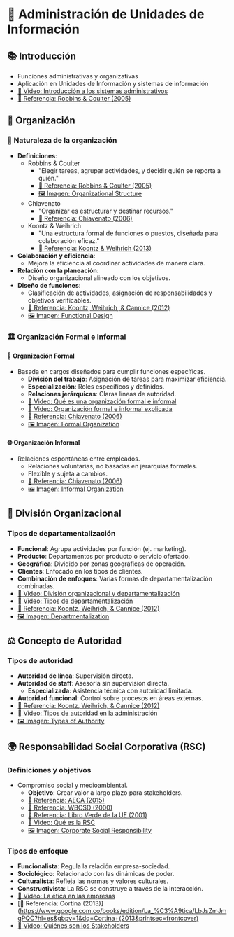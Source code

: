 # 🏢 Administración de Unidades de Información
## 📚 Introducción
- Funciones administrativas y organizativas
- Aplicación en Unidades de Información y sistemas de información
- [🎥 Video: Introducción a los sistemas administrativos](https://www.youtube.com/watch?v=sJk0phnqQsA)
- [📖 Referencia: Robbins & Coulter (2005)](https://books.google.com.co/books?id=oVHlFmFi_ToC&pg=PA232&hl=es#v=onepage&q&f=false)

## 🔧 Organización
### 🌱 Naturaleza de la organización
- **Definiciones**:
  - Robbins & Coulter
    - "Elegir tareas, agrupar actividades, y decidir quién se reporta a quién."
    - [📖 Referencia: Robbins & Coulter (2005)](https://books.google.com.co/books?id=oVHlFmFi_ToC&pg=PA234&hl=es#v=onepage&q&f=false)
    - [🖼 Imagen: Organizational Structure](https://concepto.de/wp-content/uploads/2019/08/estructura-organizacional-e1565733710457-800x400.jpg)
  - Chiavenato
    - "Organizar es estructurar y destinar recursos."
    - [📖 Referencia: Chiavenato (2006)](https://dspace.itsjapon.edu.ec/jspui/bitstream/123456789/3678/1/dokumen.pub_introduccion-a-la-teoria-general-de-la-administracion-decima-edicion-9781456269821-1456269828-9781456271824-1456271822%20%283%29.pdf#page=68)
  - Koontz & Weihrich
    - "Una estructura formal de funciones o puestos, diseñada para colaboración eficaz."
    - [📖 Referencia: Koontz & Weihrich (2013)](https://toaz.info/doc-view-3#page=140)
- **Colaboración y eficiencia**:
  - Mejora la eficiencia al coordinar actividades de manera clara.
- **Relación con la planeación**:
  - Diseño organizacional alineado con los objetivos.
- **Diseño de funciones**:
  - Clasificación de actividades, asignación de responsabilidades y objetivos verificables.
  - [📖 Referencia: Koontz, Weihrich, & Cannice (2012)](http://bit.ly/3BkBsgE)
  - [🖼 Imagen: Functional Design](https://fannyhernandezp.github.io/administracion-unidades-de-informacion/functional-design.png)

### 🏛 Organización Formal e Informal
#### 📜 Organización Formal
- Basada en cargos diseñados para cumplir funciones específicas.
  - **División del trabajo**: Asignación de tareas para maximizar eficiencia.
  - **Especialización**: Roles específicos y definidos.
  - **Relaciones jerárquicas**: Claras líneas de autoridad.
  - [🎥 Video: Qué es una organización formal e informal](https://www.youtube.com/watch?app=desktop&v=sCMqa_EsAeY&t=10s)
  - [🎥 Video: Organización formal e informal explicada](https://www.youtube.com/watch?app=desktop&v=sCMqa_EsAeY&t=4m05s)
  - [📖 Referencia: Chiavenato (2006)](https://bit.ly/3XYkmy3)
  - [🖼 Imagen: Formal Organization](https://bit.ly/3ZENHyO)

#### 🌐 Organización Informal
- Relaciones espontáneas entre empleados.
  - Relaciones voluntarias, no basadas en jerarquías formales.
  - Flexible y sujeta a cambios.
  - [📖 Referencia: Chiavenato (2006)](https://bit.ly/3BuLPhG)
  - [🖼 Imagen: Informal Organization](https://www.researchgate.net/profile/Andry-Alamsyah/publication/259287892/figure/fig3/AS:667781552947206@1536222937261/a-Formal-organizational-structure-b-Informal-organizational-structure-of.png)

## 🏬 División Organizacional
### Tipos de departamentalización
- **Funcional**: Agrupa actividades por función (ej. marketing).
- **Producto**: Departamentos por producto o servicio ofertado.
- **Geográfica**: Dividido por zonas geográficas de operación.
- **Clientes**: Enfocado en los tipos de clientes.
- **Combinación de enfoques**: Varias formas de departamentalización combinadas.
- [🎥 Video: División organizacional y departamentalización](https://youtu.be/XF4WNRQL0JY?si=eJIeQT0tK7mSnDnr&t=59)
- [🎥 Video: Tipos de departamentalización](https://youtu.be/BcwE6Bp1E6M?si=PuXUJowPabi2P0yI&t=89)
- [📖 Referencia: Koontz, Weihrich, & Cannice (2012)](https://www.google.com.co/books/edition/Administraci%C3%B3n/7BEmQgAACAAJ?hl=es&kptab=overview)
- [🖼 Imagen: Departmentalization](https://fannyhernandezp.github.io/administracion-unidades-de-informacion/tipos.png)
## ⚖ Concepto de Autoridad
### Tipos de autoridad
- **Autoridad de línea**: Supervisión directa.
- **Autoridad de staff**: Asesoría sin supervisión directa.
  - **Especializada**: Asistencia técnica con autoridad limitada.
- **Autoridad funcional**: Control sobre procesos en áreas externas.
- [📖 Referencia: Koontz, Weihrich, & Cannice (2012)](https://www.google.com.co/books/edition/Administraci%C3%B3n/7BEmQgAACAAJ?hl=es&kptab=overview)
- [🎥 Video: Tipos de autoridad en la administración](https://youtu.be/BcwE6Bp1E6M?si=_gPx8VflJDIFjB4n&t=506)
- [🖼 Imagen: Types of Authority](https://www.liderdelemprendimiento.com/wp-content/uploads/2022/09/Tipos-de-autoridad.png)

## 🌍 Responsabilidad Social Corporativa (RSC)
### Definiciones y objetivos
- Compromiso social y medioambiental.
  - **Objetivo**: Crear valor a largo plazo para stakeholders.
  - [📖 Referencia: AECA (2015)](https://aeca.es/?s=responsabilidad+social)
  - [📖 Referencia: WBCSD (2000)](https://www.wbcsd.org/)
  - [📖 Referencia: Libro Verde de la UE (2001)](https://eur-lex.europa.eu/legal-content/ES/TXT/?uri=celex%3A52001DC0366)
  - [🎥 Video: Qué es la RSC](https://www.youtube.com/watch?v=c_CCxNkRmmE)
  - [🖼 Imagen: Corporate Social Responsibility](https://letsrebold.com/wp-content/uploads/2023/01/RSC.jpg)

### Tipos de enfoque
- **Funcionalista**: Regula la relación empresa-sociedad.
- **Sociológico**: Relacionado con las dinámicas de poder.
- **Culturalista**: Refleja las normas y valores culturales.
- **Constructivista**: La RSC se construye a través de la interacción.
- [🎥 Video: La ética en las empresas](https://www.youtube.com/watch?v=a1NLc23SNnc)
- [📖 Referencia: Cortina (2013)](https://www.google.com.co/books/edition/La_%C3%A9tica/LbJsZmJmgPQC?hl=es&gbpv=1&dq=Cortina+(2013&printsec=frontcover)
- [🎥 Video: Quiénes son los Stakeholders](https://www.youtube.com/watch?v=eOd8ksJSC5g)
